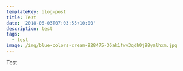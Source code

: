 ```yaml
---
templateKey: blog-post
title: Test
date: '2018-06-03T07:03:55+10:00'
description: test
tags:
  - test
image: /img/blue-colors-cream-928475-36ak1fwv3qdh0j98yalhxm.jpg
---
```

Test
